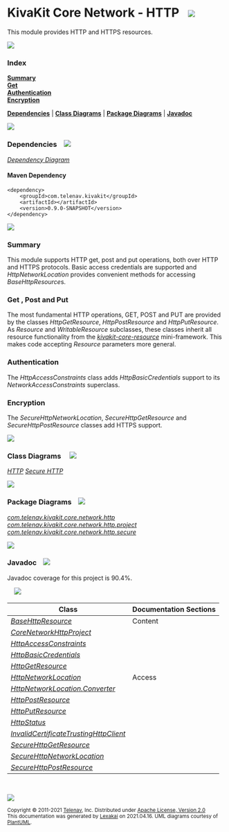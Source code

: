# KivaKit Core Network - HTTP &nbsp;&nbsp;![](https://www.kivakit.org/images/world-40.png)

This module provides HTTP and HTTPS resources.

![](https://www.kivakit.org/images/horizontal-line.png)

### Index

[**Summary**](#summary)  
[**Get**](#get)  
[**Authentication**](#authentication)  
[**Encryption**](#encryption)  

[**Dependencies**](#dependencies) | [**Class Diagrams**](#class-diagrams) | [**Package Diagrams**](#package-diagrams) | [**Javadoc**](#javadoc)

![](https://www.kivakit.org/images/horizontal-line.png)

### Dependencies <a name="dependencies"></a> &nbsp;&nbsp; ![](https://www.kivakit.org/images/dependencies-40.png)

[*Dependency Diagram*](https://www.kivakit.org/lexakai/kivakit-core/network/http/diagrams/dependencies.svg)

#### Maven Dependency

    <dependency>
        <groupId>com.telenav.kivakit</groupId>
        <artifactId></artifactId>
        <version>0.9.0-SNAPSHOT</version>
    </dependency>

![](https://www.kivakit.org/images/short-horizontal-line.png)

[//]: # (start-user-text)

### Summary <a name = "summary"></a>

This module supports HTTP get, post and put operations, both over HTTP and HTTPS protocols. Basic
access credentials are supported and *HttpNetworkLocation* provides convenient methods for accessing
*BaseHttpResource*s.

### Get <a name = "get"></a>, Post and Put

The most fundamental HTTP operations, GET, POST and PUT are provided by the classes *HttpGetResource*,
*HttpPostResource* and *HttpPutResource*. As *Resource* and *WritableResource* subclasses, these classes
inherit all resource functionality from the [*kivakit-core-resource*](../../resource/README.md) mini-framework. This makes code accepting
*Resource* parameters more general.

### Authentication <a name = "authentication"></a>

The *HttpAccessConstraints* class adds *HttpBasicCredentials* support to its *NetworkAccessConstraints* superclass.

### Encryption <a name = "encryption"></a>

The *SecureHttpNetworkLocation*, *SecureHttpGetResource* and *SecureHttpPostResource* classes add HTTPS support.

[//]: # (end-user-text)

![](https://www.kivakit.org/images/short-horizontal-line.png)

### Class Diagrams <a name="class-diagrams"></a> &nbsp; &nbsp; ![](https://www.kivakit.org/images/diagram-48.png)

[*HTTP*](https://www.kivakit.org/lexakai/diagrams/diagram-http.svg)
  [*Secure HTTP*](https://www.kivakit.org/lexakai/diagrams/diagram-https.svg)

![](https://www.kivakit.org/images/short-horizontal-line.png)

### Package Diagrams <a name="package-diagrams"></a> &nbsp;&nbsp; ![](https://www.kivakit.org/images/box-40.png)

[*com.telenav.kivakit.core.network.http*](https://www.kivakit.org/lexakai/diagrams/com.telenav.kivakit.core.network.http.svg)
  [*com.telenav.kivakit.core.network.http.project*](https://www.kivakit.org/lexakai/diagrams/com.telenav.kivakit.core.network.http.project.svg)
  [*com.telenav.kivakit.core.network.http.secure*](https://www.kivakit.org/lexakai/diagrams/com.telenav.kivakit.core.network.http.secure.svg)

![](https://www.kivakit.org/images/short-horizontal-line.png)

### Javadoc <a name="javadoc"></a> &nbsp;&nbsp; ![](https://www.kivakit.org/images/books-40.png)

Javadoc coverage for this project is 90.4%.  
  
&nbsp; &nbsp;  ![](https://www.kivakit.org/images/meter-90-12.png)



| Class | Documentation Sections |
|---|---|
| [*BaseHttpResource*](null/com/telenav/kivakit/core/network/http/BaseHttpResource.html) | Content |  
| [*CoreNetworkHttpProject*](null/com/telenav/kivakit/core/network/http/project/CoreNetworkHttpProject.html) |  |  
| [*HttpAccessConstraints*](null/com/telenav/kivakit/core/network/http/HttpAccessConstraints.html) |  |  
| [*HttpBasicCredentials*](null/com/telenav/kivakit/core/network/http/HttpBasicCredentials.html) |  |  
| [*HttpGetResource*](null/com/telenav/kivakit/core/network/http/HttpGetResource.html) |  |  
| [*HttpNetworkLocation*](null/com/telenav/kivakit/core/network/http/HttpNetworkLocation.html) | Access |  
| [*HttpNetworkLocation.Converter*](null/com/telenav/kivakit/core/network/http/HttpNetworkLocation.Converter.html) |  |  
| [*HttpPostResource*](null/com/telenav/kivakit/core/network/http/HttpPostResource.html) |  |  
| [*HttpPutResource*](null/com/telenav/kivakit/core/network/http/HttpPutResource.html) |  |  
| [*HttpStatus*](null/com/telenav/kivakit/core/network/http/HttpStatus.html) |  |  
| [*InvalidCertificateTrustingHttpClient*](null/com/telenav/kivakit/core/network/http/secure/InvalidCertificateTrustingHttpClient.html) |  |  
| [*SecureHttpGetResource*](null/com/telenav/kivakit/core/network/http/secure/SecureHttpGetResource.html) |  |  
| [*SecureHttpNetworkLocation*](null/com/telenav/kivakit/core/network/http/secure/SecureHttpNetworkLocation.html) |  |  
| [*SecureHttpPostResource*](null/com/telenav/kivakit/core/network/http/secure/SecureHttpPostResource.html) |  |  

[//]: # (start-user-text)



[//]: # (end-user-text)

<br/>

![](https://www.kivakit.org/images/horizontal-line.png)

<sub>Copyright &#169; 2011-2021 [Telenav](http://telenav.com), Inc. Distributed under [Apache License, Version 2.0](LICENSE)</sub>  
<sub>This documentation was generated by [Lexakai](https://github.com/Telenav/lexakai) on 2021.04.16. UML diagrams courtesy
of [PlantUML](http://plantuml.com).</sub>

